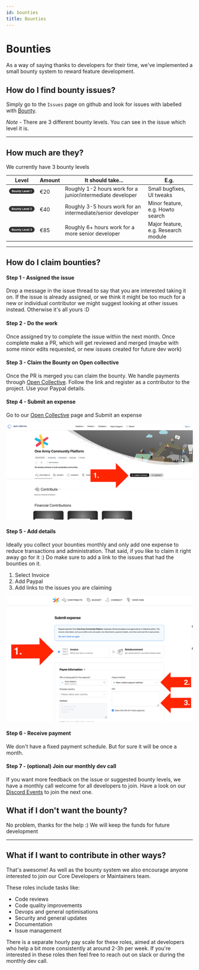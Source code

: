 ```yaml
---
id: bounties
title: Bounties
---
```


# Bounties

As a way of saying thanks to developers for their time, we've implemented a small bounty system to reward feature development.

## How do I find bounty issues?

Simply go to the `Issues` page on github and look for issues with labelled with [Bounty](https://github.com/ONEARMY/community-platform/issues).

_Note_ - There are 3 different bounty levels. You can see in the issue which level it is.

---

## How much are they?

We currently have 3 bounty levels

| Level                               | Amount | It should take...                                           | E.g.                                |
| ----------------------------------- | ------ | ----------------------------------------------------------- | ----------------------------------- |
| ![bounty label](images/bounty1.png) | €20    | Roughly 1-2 hours work for a junior/intermediate developer  | Small bugfixes, UI tweaks           |
| ![bounty label](images/bounty2.png) | €40    | Roughly 3-5 hours work for an intermediate/senior developer | Minor feature, e.g. Howto search    |
| ![bounty label](images/bounty3.png) | €85    | Roughly 6+ hours work for a more senior developer           | Major feature, e.g. Research module |

---

## How do I claim bounties?

#### Step 1 - Assigned the issue

Drop a message in the issue thread to say that you are interested taking it on. If the issue is already assigned, or we think it might be too much for a new or individual contributor we might suggest looking at other issues instead. Otherwise it's all yours :D

#### Step 2 - Do the work

Once assigned try to complete the issue within the next month. Once complete make a PR, which will get reviewed and merged (maybe with some minor edits requested, or new issues created for future dev work)

#### Step 3 - Claim the Bounty on Open collective

Once the PR is merged you can claim the bounty. We handle payments through [Open Collective](https://opencollective.com/onearmy). Follow the link and register as a contributor to the project. Use your Paypal details.

#### Step 4 - Submit an expense

Go to our [Open Collective](https://opencollective.com/onearmy) page and Submit an expense

![open collective](images/open_collective_01.jpg)

#### Step 5 - Add details

Ideally you collect your bounties monthly and only add one expense to reduce transactions and administration. That said, if you like to claim it right away go for it :) Do make sure to add a link to the issues that had the bounties on it.

1. Select Invoice
2. Add Paypal
3. Add links to the issues you are claiming

![bounty label](images/open_collective_02.jpg)

#### Step 6 - Receive payment

We don't have a fixed payment schedule. But for sure it will be once a month.

#### Step 7 - (optional) Join our monthly dev call

If you want more feedback on the issue or suggested bounty levels, we have a monthly call welcome for all developers to join. Have a look on our [Discord Events](https://discordapp.com/invite/SSBrzeR) to join the next one.

## What if I don't want the bounty?

No problem, thanks for the help :) We will keep the funds for future development

---

## What if I want to contribute in other ways?

That's awesome! As well as the bounty system we also encourage anyone interested to join our Core Developers or Maintainers team.

These roles include tasks like:

- Code reviews
- Code quality improvements
- Devops and general optimisations
- Security and general updates
- Documentation
- Issue management

There is a separate hourly pay scale for these roles, aimed at developers who help a bit more consistently at around 2-3h per week. If you're interested in these roles then feel free to reach out on slack or during the monthly dev call.
